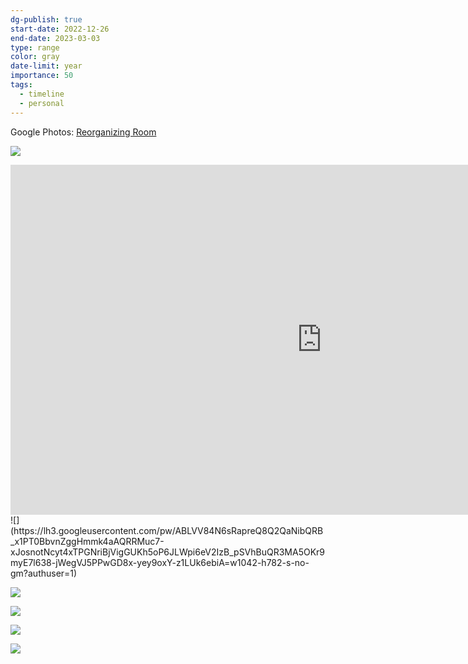 ```yaml
---
dg-publish: true
start-date: 2022-12-26
end-date: 2023-03-03
type: range
color: gray
date-limit: year
importance: 50
tags:
  - timeline
  - personal
---
```


Google Photos: [Reorganizing Room](https://photos.app.goo.gl/sWAMAj4ds5kxzsGeA)


![](https://lh3.googleusercontent.com/pw/ABLVV86JtK-WKS5jB91ysQJRgFZK_0f7mRU_HGoOuDpeyaa6ZezIAV-X8ZTH7resP_lybrC1n4Rv_Kkhh9yMuTnZ3yOPGtW0JYLR2LwlU6BBkRWCtD7OoqR5wvdlWmjdhskNMcS56i18LARuycPrP89LPhRCeg=w1042-h782-s-no-gm?authuser=1)

<iframe width="995" height="560" src="https://lh3.googleusercontent.com/pw/ABLVV874rFk_wnX91L2Gyie6hfjhi3uyZplZ73TE4iIzz5wNPtbI8kkMq7PA0zGJAyMmDNxB680tqWPOyeni01wjfIJ9bvntGLXueGRhM_IsnpDGURXvVPl_qonipsVTLLlPwFLPMITnO_oaSp2KMSfGpOpXGQ=w1042-h586-s-k-no-gm?authuser=1" frameborder="0" allowfullscreen></iframe>
![](https://lh3.googleusercontent.com/pw/ABLVV84N6sRapreQ8Q2QaNibQRB_x1PT0BbvnZggHmmk4aAQRRMuc7-xJosnotNcyt4xTPGNriBjVigGUKh5oP6JLWpi6eV2IzB_pSVhBuQR3MA5OKr9myE7l638-jWegVJ5PPwGD8x-yey9oxY-z1LUk6ebiA=w1042-h782-s-no-gm?authuser=1)

![](https://lh3.googleusercontent.com/pw/ABLVV84ed5EQs-tMADNjXj-sO2mA-O6Y4Zs2Erx3BG6ydVm8YG2ssrxjBq3i74IJLsewYpce0JCvdKi3hJuCBGX6Gj6vvvM7VpMJ_Y6v73kP2sGw-lZBXFeOJLlMAjK4OrXpdWombNxN4YsYCaoi-K3xoC8itw=w737-h983-s-no-gm?authuser=1)

![](https://lh3.googleusercontent.com/pw/ABLVV85hp4F7nMwYiRysvazXBKSz9BcvSLyxwTMUuFJuV3san2Z9_i-sZ3B7xOED2ZEvO76n0Be6w_ssh-SAFxMjXV0h3pKSgTsbkhpKPgZnu14dz1gcanZsZEuk_GrkTwWiV2Nsvnb6JTNqtqZephfoA9XOMQ=w737-h983-s-no-gm?authuser=1)

![](https://lh3.googleusercontent.com/pw/ABLVV8477nmm0W8QbuZ2AFEpIfsXM97fwebriTL14bL9MrXMSp7pXPDbwAhUPF9RdYoBnrb6Rl8z-mblgRdziqXrrYbNlPGDyXt3E3FcbnK1xFEVOQgCKlauIdTXjm0ZhudZlm05DY4gdrsOf6K568xtqYk0pA=w737-h983-s-no-gm?authuser=1)

![](https://lh3.googleusercontent.com/pw/ABLVV86AYDyJjTamuFUUgEJ4Ty4ioToZo-bydVw-fA4z_m3FMwqd_qfI5hhRWoKtK7hwzmxdrom8bozkf8oTzXbQqYIEF8Aciotp3ZE5NFJgb5uJzb5kCc1xVUZ9BqKKZCQYzjmWCHnWo9VrRRMbYUB6NtXkJA=w578-h771-s-no-gm?authuser=1)